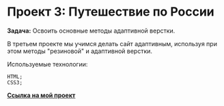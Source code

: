 # Проект 3: Путешествие по России

**Задача:** Освоить основные методы адаптивной верстки.

В третьем проекте мы учимся делать сайт адаптивным, используя при этом методы "резиновой" и адаптивной верстки.

Используемые технологии:

    HTML;
    CSS3;

**[Ссылка на мой проект](https://george323ru.github.io/russian-travel/)**
